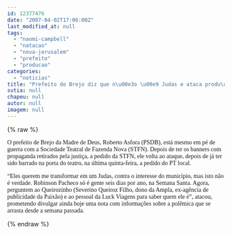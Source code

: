 ```yaml
---
id: 12377476
date: "2007-04-02T17:06:00Z"
last_modified_at: null
tags:
  - "naomi-campbell"
  - "natacao"
  - "nova-jerusalem"
  - "prefeito"
  - "producao"
categories:
  - "noticias"
title: "Prefeito do Brejo diz que n\u00e3o \u00e9 Judas e ataca produ\u00e7\u00e3o de Nova Jerusal\u00e9m"
sutia: null
chapeu: null
autor: null
imagem: null
---
```

{% raw %}
<p><P><FONT face=Verdana>O prefeito de Brejo da Madre de Deus, Roberto Asfora (PSDB), está mesmo em pé de guerra com a Sociedade Teatral de Fazenda Nova (STFN). Depois de ter os banners com propaganda retirados pela justiça, a pedido da STFN, ele volta ao ataque, depois de já ter sido barrado na porta do teatro, na última quinta-feira, a pedido do PT local.</FONT></P></p>
<p><P><FONT face=Verdana>“Eles querem me transformar em um Judas, contra o interesse do município, mas isto não é verdade. Robinson Pacheco só é gente seis dias por ano, na Semana Santa. Agora, perguntem ao Queirozinho (Severino Queiroz Filho, dono da Ampla, ex-agência de publicidade da Paixão) e ao pessoal da Luck Viagens para saber quem ele é”, atacou, prometendo divulgar ainda hoje uma nota com informações sobre a polêmica que se arrasta desde a semana passada.</FONT></P> </p>
{% endraw %}